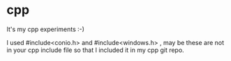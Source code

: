 # cpp
It's my cpp experiments :-)

I used #include<conio.h> and #include<windows.h> , may be these are not in your cpp include file so that I included it in my cpp git repo.
